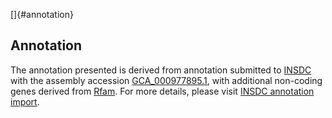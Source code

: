 []{#annotation}

Annotation
----------

The annotation presented is derived from annotation submitted to
[INSDC](http://www.insdc.org) with the assembly accession
[GCA\_000977895.1](http://www.ebi.ac.uk/ena/data/view/GCA_000977895.1),
with additional non-coding genes derived from
[Rfam](http://rfam.xfam.org/). For more details, please visit [INSDC
annotation
import](http://ensemblgenomes.org/info/data/insdc_annotation).

